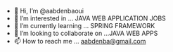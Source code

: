 - 👋 Hi, I’m @aabdenbaoui
- 👀 I’m interested in ... JAVA WEB APPLICATION JOBS
- 🌱 I’m currently learning ... SPRING FRAMEWORK
- 💞️ I’m looking to collaborate on ...JAVA WEB APPS
- 📫 How to reach me ... aabdenba@gmail.com

<!---
aabdenbaoui/aabdenbaoui is a ✨ special ✨ repository because its `README.md` (this file) appears on your GitHub profile.
You can click the Preview link to take a look at your changes.
--->
